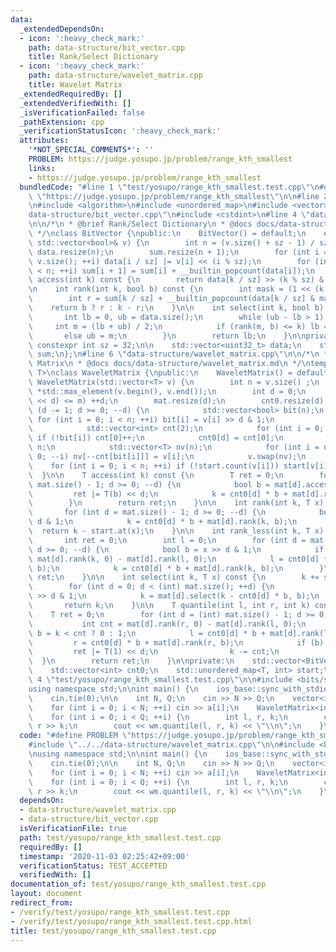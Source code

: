```yaml
---
data:
  _extendedDependsOn:
  - icon: ':heavy_check_mark:'
    path: data-structure/bit_vector.cpp
    title: Rank/Select Dictionary
  - icon: ':heavy_check_mark:'
    path: data-structure/wavelet_matrix.cpp
    title: Wavelet Matrix
  _extendedRequiredBy: []
  _extendedVerifiedWith: []
  _isVerificationFailed: false
  _pathExtension: cpp
  _verificationStatusIcon: ':heavy_check_mark:'
  attributes:
    '*NOT_SPECIAL_COMMENTS*': ''
    PROBLEM: https://judge.yosupo.jp/problem/range_kth_smallest
    links:
    - https://judge.yosupo.jp/problem/range_kth_smallest
  bundledCode: "#line 1 \"test/yosupo/range_kth_smallest.test.cpp\"\n#define PROBLEM\
    \ \"https://judge.yosupo.jp/problem/range_kth_smallest\"\n\n#line 2 \"data-structure/wavelet_matrix.cpp\"\
    \n#include <algorithm>\n#include <unordered_map>\n#include <vector>\n#line 2 \"\
    data-structure/bit_vector.cpp\"\n#include <cstdint>\n#line 4 \"data-structure/bit_vector.cpp\"\
    \n\n/*\n * @brief Rank/Select Dictionary\n * @docs docs/data-structure/bit_vector.md\n\
    \ */\nclass BitVector {\npublic:\n    BitVector() = default;\n    explicit BitVector(const\
    \ std::vector<bool>& v) {\n        int n = (v.size() + sz - 1) / sz;\n       \
    \ data.resize(n);\n        sum.resize(n + 1);\n        for (int i = 0; i < (int)\
    \ v.size(); ++i) data[i / sz] |= v[i] << (i % sz);\n        for (int i = 0; i\
    \ < n; ++i) sum[i + 1] = sum[i] + __builtin_popcount(data[i]);\n    }\n\n    bool\
    \ access(int k) const {\n        return data[k / sz] >> (k % sz) & 1;\n    }\n\
    \n    int rank(int k, bool b) const {\n        int mask = (1 << (k % sz)) - 1;\n\
    \        int r = sum[k / sz] + __builtin_popcount(data[k / sz] & mask);\n    \
    \    return b ? r : k - r;\n    }\n\n    int select(int k, bool b) const {\n \
    \       int lb = 0, ub = data.size();\n        while (ub - lb > 1) {\n       \
    \     int m = (lb + ub) / 2;\n            if (rank(m, b) <= k) lb = m;\n     \
    \       else ub = m;\n        }\n        return lb;\n    }\n\nprivate:\n    static\
    \ constexpr int sz = 32;\n\n    std::vector<uint32_t> data;\n    std::vector<int>\
    \ sum;\n};\n#line 6 \"data-structure/wavelet_matrix.cpp\"\n\n/*\n * @brief Wavelet\
    \ Matrix\n * @docs docs/data-structure/wavelet_matrix.md\n */\ntemplate <typename\
    \ T>\nclass WaveletMatrix {\npublic:\n    WaveletMatrix() = default;\n    explicit\
    \ WaveletMatrix(std::vector<T> v) {\n        int n = v.size() ;\n        T m =\
    \ *std::max_element(v.begin(), v.end());\n        int d = 0;\n        while ((1\
    \ << d) <= m) ++d;\n        mat.resize(d);\n        cnt0.resize(d);\n        for\
    \ (d -= 1; d >= 0; --d) {\n            std::vector<bool> bit(n);\n           \
    \ for (int i = 0; i < n; ++i) bit[i] = v[i] >> d & 1;\n            mat[d] = BitVector(bit);\n\
    \            std::vector<int> cnt(2);\n            for (int i = 0; i < n; ++i)\
    \ if (!bit[i]) cnt[0]++;\n            cnt0[d] = cnt[0];\n            cnt[1] =\
    \ n;\n            std::vector<T> nv(n);\n            for (int i = n - 1; i >=\
    \ 0; --i) nv[--cnt[bit[i]]] = v[i];\n            v.swap(nv);\n        }\n    \
    \    for (int i = 0; i < n; ++i) if (!start.count(v[i])) start[v[i]] = i;\n  \
    \  }\n\n    T access(int k) const {\n        T ret = 0;\n        for (int d =\
    \ mat.size() - 1; d >= 0; --d) {\n            bool b = mat[d].access(k);\n   \
    \         ret |= T(b) << d;\n            k = cnt0[d] * b + mat[d].rank(k, b);\n\
    \        }\n        return ret;\n    }\n\n    int rank(int k, T x) const {\n \
    \       for (int d = mat.size() - 1; d >= 0; --d) {\n            bool b = x >>\
    \ d & 1;\n            k = cnt0[d] * b + mat[d].rank(k, b);\n        }\n      \
    \  return k - start.at(x);\n    }\n\n    int rank_less(int k, T x) const {\n \
    \       int ret = 0;\n        int l = 0;\n        for (int d = mat.size() - 1;\
    \ d >= 0; --d) {\n            bool b = x >> d & 1;\n            if (b) ret +=\
    \ mat[d].rank(k, 0) - mat[d].rank(l, 0);\n            l = cnt0[d] * b + mat[d].rank(l,\
    \ b);\n            k = cnt0[d] * b + mat[d].rank(k, b);\n        }\n        return\
    \ ret;\n    }\n\n    int select(int k, T x) const {\n        k += start.at(x);\n\
    \        for (int d = 0; d < (int) mat.size(); ++d) {\n            bool b = x\
    \ >> d & 1;\n            k = mat[d].select(k - cnt0[d] * b, b);\n        }\n \
    \       return k;\n    }\n\n    T quantile(int l, int r, int k) const {\n    \
    \    T ret = 0;\n        for (int d = (int) mat.size() - 1; d >= 0; --d) {\n \
    \           int cnt = mat[d].rank(r, 0) - mat[d].rank(l, 0);\n            bool\
    \ b = k < cnt ? 0 : 1;\n            l = cnt0[d] * b + mat[d].rank(l, b);\n   \
    \         r = cnt0[d] * b + mat[d].rank(r, b);\n            if (b) {\n       \
    \         ret |= T(1) << d;\n                k -= cnt;\n            }\n      \
    \  }\n        return ret;\n    }\n\nprivate:\n    std::vector<BitVector> mat;\n\
    \    std::vector<int> cnt0;\n    std::unordered_map<T, int> start;\n};\n#line\
    \ 4 \"test/yosupo/range_kth_smallest.test.cpp\"\n\n#include <bits/stdc++.h>\n\n\
    using namespace std;\n\nint main() {\n    ios_base::sync_with_stdio(false);\n\
    \    cin.tie(0);\n\n    int N, Q;\n    cin >> N >> Q;\n    vector<int> a(N);\n\
    \    for (int i = 0; i < N; ++i) cin >> a[i];\n    WaveletMatrix<int> wm(a);\n\
    \    for (int i = 0; i < Q; ++i) {\n        int l, r, k;\n        cin >> l >>\
    \ r >> k;\n        cout << wm.quantile(l, r, k) << \"\\n\";\n    }\n}\n"
  code: "#define PROBLEM \"https://judge.yosupo.jp/problem/range_kth_smallest\"\n\n\
    #include \"../../data-structure/wavelet_matrix.cpp\"\n\n#include <bits/stdc++.h>\n\
    \nusing namespace std;\n\nint main() {\n    ios_base::sync_with_stdio(false);\n\
    \    cin.tie(0);\n\n    int N, Q;\n    cin >> N >> Q;\n    vector<int> a(N);\n\
    \    for (int i = 0; i < N; ++i) cin >> a[i];\n    WaveletMatrix<int> wm(a);\n\
    \    for (int i = 0; i < Q; ++i) {\n        int l, r, k;\n        cin >> l >>\
    \ r >> k;\n        cout << wm.quantile(l, r, k) << \"\\n\";\n    }\n}"
  dependsOn:
  - data-structure/wavelet_matrix.cpp
  - data-structure/bit_vector.cpp
  isVerificationFile: true
  path: test/yosupo/range_kth_smallest.test.cpp
  requiredBy: []
  timestamp: '2020-11-03 02:25:42+09:00'
  verificationStatus: TEST_ACCEPTED
  verifiedWith: []
documentation_of: test/yosupo/range_kth_smallest.test.cpp
layout: document
redirect_from:
- /verify/test/yosupo/range_kth_smallest.test.cpp
- /verify/test/yosupo/range_kth_smallest.test.cpp.html
title: test/yosupo/range_kth_smallest.test.cpp
---
```

